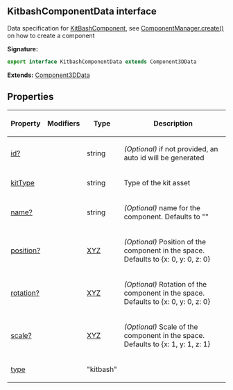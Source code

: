 
## KitbashComponentData interface

Data specification for [KitBashComponent](/reference/kitbashcomponent.md)<!-- -->, see [ComponentManager.create()](/reference/componentmanager/create.md) on how to create a component

**Signature:**

```typescript
export interface KitbashComponentData extends Component3DData 
```
**Extends:** [Component3DData](/reference/component3ddata.md)

## Properties

<table><thead><tr><th>

Property


</th><th>

Modifiers


</th><th>

Type


</th><th>

Description


</th></tr></thead>
<tbody><tr><td>

[id?](/reference/kitbashcomponentdata/id.md)


</td><td>


</td><td>

string


</td><td>

_(Optional)_ if not provided, an auto id will be generated


</td></tr>
<tr><td>

[kitType](/reference/kitbashcomponentdata/kittype.md)


</td><td>


</td><td>

string


</td><td>

Type of the kit asset


</td></tr>
<tr><td>

[name?](/reference/kitbashcomponentdata/name.md)


</td><td>


</td><td>

string


</td><td>

_(Optional)_ name for the component. Defaults to ""


</td></tr>
<tr><td>

[position?](/reference/kitbashcomponentdata/position.md)


</td><td>


</td><td>

[XYZ](/reference/xyz.md)


</td><td>

_(Optional)_ Position of the component in the space. Defaults to {<!-- -->x: 0, y: 0, z: 0<!-- -->}


</td></tr>
<tr><td>

[rotation?](/reference/kitbashcomponentdata/rotation.md)


</td><td>


</td><td>

[XYZ](/reference/xyz.md)


</td><td>

_(Optional)_ Rotation of the component in the space. Defaults to {<!-- -->x: 0, y: 0, z: 0<!-- -->}


</td></tr>
<tr><td>

[scale?](/reference/kitbashcomponentdata/scale.md)


</td><td>


</td><td>

[XYZ](/reference/xyz.md)


</td><td>

_(Optional)_ Scale of the component in the space. Defaults to {<!-- -->x: 1, y: 1, z: 1<!-- -->}


</td></tr>
<tr><td>

[type](/reference/kitbashcomponentdata/type.md)


</td><td>


</td><td>

"kitbash"


</td><td>


</td></tr>
</tbody></table>
